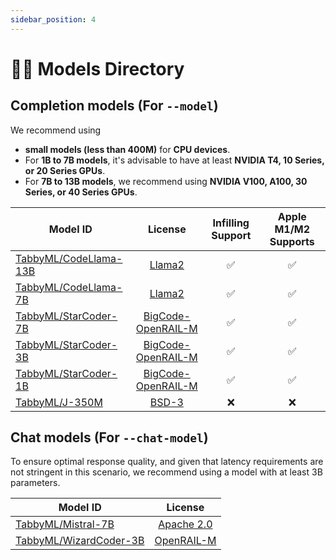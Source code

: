 ```yaml
---
sidebar_position: 4
---
```


# 🧑‍🔬 Models Directory

## Completion models (For `--model`)
We recommend using
* **small models (less than 400M)** for **CPU devices**.
* For **1B to 7B models**, it's advisable to have at least **NVIDIA T4, 10 Series, or 20 Series GPUs**.
* For **7B to 13B models**, we recommend using **NVIDIA V100, A100, 30 Series, or 40 Series GPUs**.

| Model ID                                                              |                                           License                                           | Infilling Support | Apple M1/M2 Supports |
| --------------------------------------------------------------------- | :-----------------------------------------------------------------------------------------: | :---------------: | :------------: |
| [TabbyML/CodeLlama-13B](https://huggingface.co/TabbyML/CodeLlama-13B) |            [Llama2](https://github.com/facebookresearch/llama/blob/main/LICENSE)            |        ✅         |       ✅       |
| [TabbyML/CodeLlama-7B](https://huggingface.co/TabbyML/CodeLlama-7B)   |            [Llama2](https://github.com/facebookresearch/llama/blob/main/LICENSE)            |        ✅         |       ✅       |
| [TabbyML/StarCoder-7B](https://huggingface.co/TabbyML/StarCoder-7B)   | [BigCode-OpenRAIL-M](https://huggingface.co/spaces/bigcode/bigcode-model-license-agreement) |        ✅         |       ✅       |
| [TabbyML/StarCoder-3B](https://huggingface.co/TabbyML/StarCoder-3B)   | [BigCode-OpenRAIL-M](https://huggingface.co/spaces/bigcode/bigcode-model-license-agreement) |        ✅         |       ✅       |
| [TabbyML/StarCoder-1B](https://huggingface.co/TabbyML/StarCoder-1B)   | [BigCode-OpenRAIL-M](https://huggingface.co/spaces/bigcode/bigcode-model-license-agreement) |        ✅         |       ✅       |
| [TabbyML/J-350M](https://huggingface.co/TabbyML/J-350M)               |                    [BSD-3](https://opensource.org/license/bsd-3-clause/)                    |        ❌         |       ❌       |

## Chat models (For `--chat-model`)

To ensure optimal response quality, and given that latency requirements are not stringent in this scenario, we recommend using a model with at least 3B parameters.

| Model ID                                                                  |                                       License                                       |
| ------------------------------------------------------------------------- | :---------------------------------------------------------------------------------: |
| [TabbyML/Mistral-7B](https://huggingface.co/TabbyML/Mistral-7B)           |              [Apache 2.0](https://opensource.org/licenses/Apache-2.0)               |
| [TabbyML/WizardCoder-3B](https://huggingface.co/TabbyML/WizardCoder-3B)   | [OpenRAIL-M](https://huggingface.co/spaces/bigcode/bigcode-model-license-agreement) |
